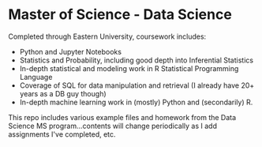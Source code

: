 # Master of Science - Data Science
Completed through Eastern University, coursework includes:
- Python and Jupyter Notebooks
- Statistics and Probability, including good depth into Inferential Statistics
- In-depth statistical and modeling work in R Statistical Programming Language
- Coverage of SQL for data manipulation and retrieval (I already have 20+ years as a DB guy though)
- In-depth machine learning work in (mostly) Python and (secondarily) R.

This repo includes various example files and homework from the Data Science MS program...contents will change periodically as I add assignments I've completed, etc. 

